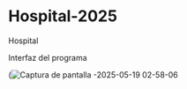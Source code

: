 # Hospital-2025
Hospital

Interfaz del programa


(![Captura de pantalla -2025-05-19 02-58-06](https://github.com/user-attachments/assets/8209624c-ecb4-43b7-8782-180007b4eebd)

